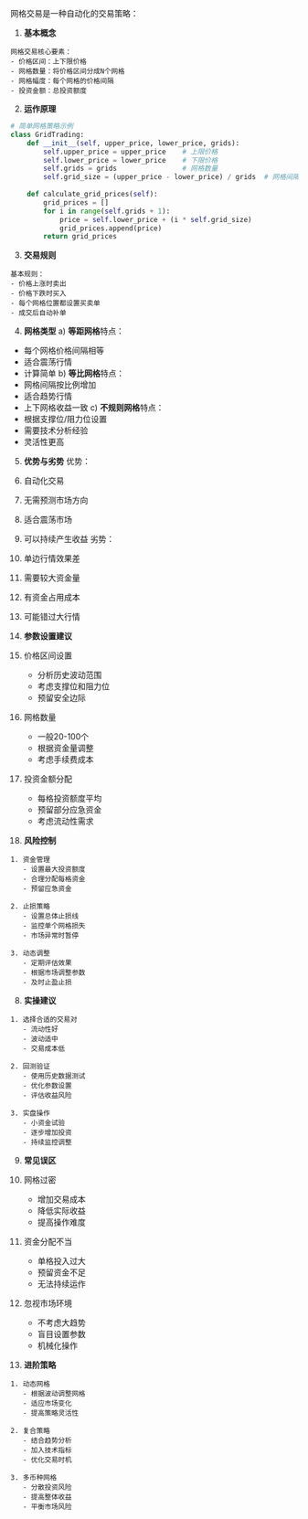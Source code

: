 网格交易是一种自动化的交易策略：

1. **基本概念**
```plaintext
网格交易核心要素：
- 价格区间：上下限价格
- 网格数量：将价格区间分成N个网格
- 网格幅度：每个网格的价格间隔
- 投资金额：总投资额度
```

2. **运作原理**
```python
# 简单网格策略示例
class GridTrading:
    def __init__(self, upper_price, lower_price, grids):
        self.upper_price = upper_price    # 上限价格
        self.lower_price = lower_price    # 下限价格
        self.grids = grids                # 网格数量
        self.grid_size = (upper_price - lower_price) / grids  # 网格间隔
        
    def calculate_grid_prices(self):
        grid_prices = []
        for i in range(self.grids + 1):
            price = self.lower_price + (i * self.grid_size)
            grid_prices.append(price)
        return grid_prices
```

3. **交易规则**
```plaintext
基本规则：
- 价格上涨时卖出
- 价格下跌时买入
- 每个网格位置都设置买卖单
- 成交后自动补单
```

4. **网格类型**
a) **等距网格**特点：
- 每个网格价格间隔相等
- 适合震荡行情
- 计算简单
b) **等比网格**特点：
- 网格间隔按比例增加
- 适合趋势行情
- 上下网格收益一致
c) **不规则网格**特点：
- 根据支撑位/阻力位设置
- 需要技术分析经验
- 灵活性更高
5. **优势与劣势**
优势：
1. 自动化交易
2. 无需预测市场方向
3. 适合震荡市场
4. 可以持续产生收益
劣势：
1. 单边行情效果差
2. 需要较大资金量
3. 有资金占用成本
4. 可能错过大行情

6. **参数设置建议**
1. 价格区间设置
   - 分析历史波动范围
   - 考虑支撑位和阻力位
   - 预留安全边际

2. 网格数量
   - 一般20-100个
   - 根据资金量调整
   - 考虑手续费成本

3. 投资金额分配
   - 每格投资额度平均
   - 预留部分应急资金
   - 考虑流动性需求
7. **风险控制**

```plaintext
1. 资金管理
   - 设置最大投资额度
   - 合理分配每格资金
   - 预留应急资金

2. 止损策略
   - 设置总体止损线
   - 监控单个网格损失
   - 市场异常时暂停

3. 动态调整
   - 定期评估效果
   - 根据市场调整参数
   - 及时止盈止损
```

8. **实操建议**

```plaintext
1. 选择合适的交易对
   - 流动性好
   - 波动适中
   - 交易成本低

2. 回测验证
   - 使用历史数据测试
   - 优化参数设置
   - 评估收益风险

3. 实盘操作
   - 小资金试验
   - 逐步增加投资
   - 持续监控调整
```

9. **常见误区**
1. 网格过密
   - 增加交易成本
   - 降低实际收益
   - 提高操作难度

2. 资金分配不当
   - 单格投入过大
   - 预留资金不足
   - 无法持续运作

3. 忽视市场环境
   - 不考虑大趋势
   - 盲目设置参数
   - 机械化操作

10. **进阶策略**

```plaintext
1. 动态网格
   - 根据波动调整网格
   - 适应市场变化
   - 提高策略灵活性

2. 复合策略
   - 结合趋势分析
   - 加入技术指标
   - 优化交易时机

3. 多币种网格
   - 分散投资风险
   - 提高整体收益
   - 平衡市场风险
```

